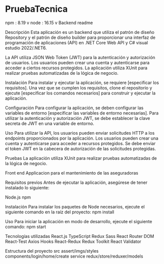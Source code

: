 # PruebaTecnica
npm : 8.19 v
node : 16.15 v
Backend readme 

Descripción
Esta aplicación es un backend que utiliza el patrón de diseño Repository 
y el patrón de diseño builder para proporcionar una interfaz de 
programación de aplicaciones (API) en .NET Core Web API y C# visual estudio 2022/.NET6.

La API utiliza JSON Web Token (JWT) para la autenticación y autorización de usuarios.
Los usuarios pueden crear una cuenta y autenticarse para acceder a ciertos recursos protegidos. 
La aplicación utiliza XUnit para realizar pruebas automatizadas de la lógica de negocio.

Instalación
Para instalar y ejecutar la aplicación, se requiere [especificar los requisitos].
Una vez que se cumplen los requisitos, clone el repositorio y ejecute [especificar los comandos necesarios] para construir y ejecutar la aplicación.


Configuración
Para configurar la aplicación, se deben configurar las variables de entorno [especificar las variables de entorno necesarias].
Para utilizar la autenticación y autorización JWT, se debe establecer la clave secreta de JWT en una variable de entorno.



Uso
Para utilizar la API, los usuarios pueden enviar solicitudes HTTP a los endpoints proporcionados por la aplicación.
Los usuarios pueden crear una cuenta y autenticarse para acceder a recursos protegidos. 
Se debe enviar el token JWT en la cabecera de autorización de las solicitudes protegidas.


Pruebas
La aplicación utiliza XUnit para realizar pruebas automatizadas de la lógica de negocio.








Front end
Applicacion para el mantenimiento de las aseguradoras

Requisitos previos
Antes de ejecutar la aplicación, asegúrese de tener instalado lo siguiente:

Node.js
npm

Instalación
Para instalar los paquetes de Node necesarios, ejecute el siguiente comando en la raíz del proyecto:
npm install


Uso
Para iniciar la aplicación en modo de desarrollo, ejecute el siguiente comando:
npm start


Tecnologías utilizadas
React.js
TypeScript
Redux
Sass
React Router DOM
React-Test
Axios
Hooks
React-Redux
Redux Toolkit
React Validator


Estructura del proyecto
src
assert/imgs/styles
components/login/home/create
service
redux/store/reduxer/models

